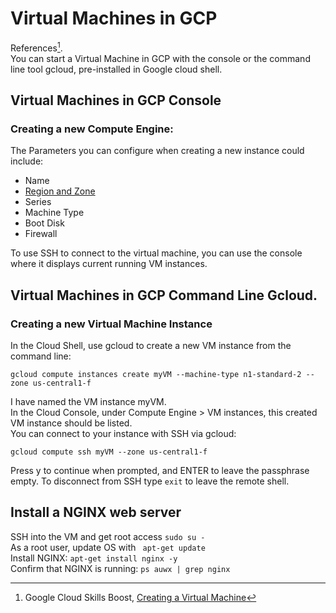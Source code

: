 
# Virtual Machines in GCP 
References[^1].  
You can start a Virtual Machine in GCP with the console or the command line tool gcloud, pre-installed in Google cloud shell.

## Virtual Machines in GCP Console
### Creating a new Compute Engine:
The Parameters you can configure when creating a new instance could include:
- Name
- [Region and Zone](https://github.com/KyeMML/GCP/blob/main/Create%20and%20Manage%20Resources%20in%20GCP/Regions%20and%20Zones.md)
- Series
- Machine Type
- Boot Disk
- Firewall

To use SSH to connect to the virtual machine, you can use the console where it displays current running VM instances. 


## Virtual Machines in GCP Command Line Gcloud.
### Creating a new Virtual Machine Instance
In the Cloud Shell, use gcloud to create a new VM instance from the command line:  
```
gcloud compute instances create myVM --machine-type n1-standard-2 --zone us-central1-f
```  
I have named the VM instance myVM.  
In the Cloud Console, under Compute Engine > VM instances, this created VM instance should be listed.   
You can connect to your instance with SSH via gcloud:
```
gcloud compute ssh myVM --zone us-central1-f
```
Press y to continue when prompted, and ENTER to leave the passphrase empty. To disconnect from SSH type ```exit``` to leave the remote shell.



## Install a NGINX web server
SSH into the VM and get root access ```sudo su -```  
As a root user, update OS with ``` apt-get update```  
Install NGINX: ```apt-get install nginx -y```  
Confirm that NGINX is running: ```ps auwx | grep nginx```  


[^1]:Google Cloud Skills Boost, [Creating a Virtual Machine](https://www.cloudskillsboost.google/focuses/3563?parent=catalog)
